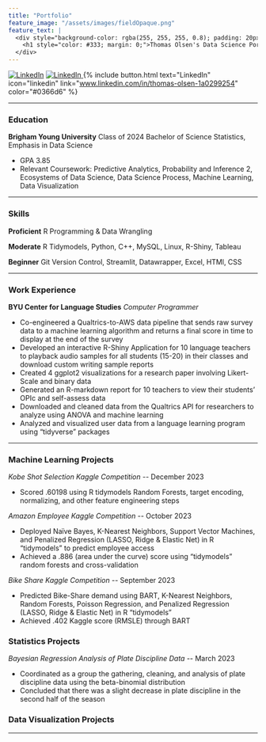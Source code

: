 ```yaml
---
title: "Portfolio"
feature_image: "/assets/images/fieldOpaque.png"
feature_text: |
  <div style="background-color: rgba(255, 255, 255, 0.8); padding: 20px; border-radius: 10px;">
    <h1 style="color: #333; margin: 0;">Thomas Olsen's Data Science Portfolio and Blog</h1>
  </div>
---
```

[![LinkedIn](https://img.shields.io/badge/LinkedIn-Profile-blue)](https://www.linkedin.com/in/thomas-olsen-1a0299254)
<a href="https://www.linkedin.com/in/thomas-olsen-1a0299254" target="_blank">
  <img src="https://img.shields.io/badge/LinkedIn-Profile-blue" alt="LinkedIn" />
</a>
{% include button.html text="LinkedIn" icon="linkedin" link="www.linkedin.com/in/thomas-olsen-1a0299254" color="#0366d6" %} 
***

### Education
**Brigham Young University** Class of 2024
Bachelor of Science Statistics, Emphasis in Data Science
 - GPA 3.85
 - Relevant Coursework: Predictive Analytics, Probability and Inference 2, Ecosystems of Data Science, Data Science Process, Machine Learning, Data Visualization

***
### Skills
**Proficient** R Programming & Data Wrangling

**Moderate** R Tidymodels, Python, C++, MySQL, Linux, R-Shiny, Tableau

**Beginner** Git Version Control, Streamlit, Datawrapper, Excel, HTMl, CSS

***

### Work Experience
**BYU Center for Language Studies**
*Computer Programmer*
- Co-engineered a Qualtrics-to-AWS data pipeline that sends raw survey data to a machine learning algorithm and returns a final score in time to display at the end of the survey
- Developed an interactive R-Shiny Application for 10 language teachers to playback audio samples for all students (15-20) in their classes and download custom writing sample reports
- Created 4 ggplot2 visualizations for a research paper involving Likert-Scale and binary data
- Generated an R-markdown report for 10 teachers to view their students’ OPIc and self-assess data
- Downloaded and cleaned data from the Qualtrics API for researchers to analyze using ANOVA and machine learning
- Analyzed and visualized user data from a language learning program using “tidyverse” packages 

***

### Machine Learning Projects
*Kobe Shot Selection Kaggle Competition* -- December 2023  

- Scored .60198 using R tidymodels Random Forests, target encoding, normalizing, and other feature engineering steps
  
*Amazon Employee Kaggle Competition* -- October 2023  

- Deployed Naïve Bayes, K-Nearest Neighbors, Support Vector Machines, and Penalized Regression (LASSO, Ridge & Elastic Net) in R “tidymodels” to predict employee access
- Achieved a .886 (area under the curve) score using “tidymodels” random forests and cross-validation

*Bike Share Kaggle Competition* -- September 2023

- Predicted Bike-Share demand using BART, K-Nearest Neighbors, Random Forests, Poisson Regression, and Penalized Regression (LASSO, Ridge & Elastic Net) in R “tidymodels”
- Achieved .402 Kaggle score (RMSLE) through BART

### Statistics Projects

*Bayesian Regression Analysis of Plate Discipline Data* -- March 2023
    
- Coordinated as a group the gathering, cleaning, and analysis of plate discipline data using the beta-binomial distribution 
- Concluded that there was a slight decrease in plate discipline in the second half of the season

### Data Visualization Projects

***
